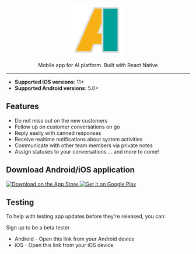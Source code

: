 <p align="center">
  <img alt="Download on the App Store" title="App Store" src="chatwoot-mobile-app/src/assets/images/appLogo.png" width="140">
  <div align="center">Mobile app for AI platform. Built with React Native</div>
</p>

---

- **Supported iOS versions**: 11+ 
- **Supported Android versions**: 5.0+

## Features

- Do not miss out on the new customers
- Follow up on customer conversations on go
- Reply easily with canned responses
- Receive realtime notifications about system activities
- Communicate with other team members via private notes
- Assign statuses to your conversations
  ... and more to come!



## Download Android/iOS application
<p >
  <a href="https://apps.apple.com/app/id1495796682">
    <img alt="Download on the App Store" title="App Store" src="http://i.imgur.com/0n2zqHD.png" width="140">
  </a>

  <a href="https://play.google.com/store/apps/details?id=com.chatwoot.app&hl=en">
    <img alt="Get it on Google Play" title="Google Play" src="http://i.imgur.com/mtGRPuM.png" width="140">
  </a>
</p>

## Testing

To help with testing app updates before they're released, you can:

Sign up to be a beta tester

   - Android -  Open this link from your Android device
   - iOS - Open this link from your iOS device
  

